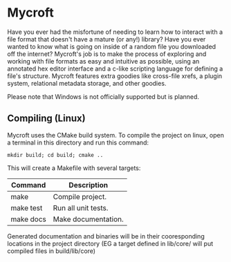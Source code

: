 # Mycroft
Have you ever had the misfortune of needing to learn how to interact with a
file format that doesn't have a mature (or any!) library?  Have you ever wanted
to know what is going on inside of a random file you downloaded off the
internet?  Mycroft's job is to make the process of exploring and working with
file formats as easy and intuitive as possible, using an annotated hex editor
interface and a c-like scripting language for defining a file's structure.
Mycroft features extra goodies like cross-file xrefs, a plugin system,
relational metadata storage, and other goodies.

Please note that Windows is not officially supported but is planned.

## Compiling (Linux)
Mycroft uses the CMake build system.  To compile the project on linux, open a
terminal in this directory and run this command:

```mkdir build; cd build; cmake ..```

This will create a Makefile with several targets:

Command | Description
--- | ---
make | Compile project. |
make test | Run all unit tests.
make docs | Make documentation.

Generated documentation and binaries will be in their cooresponding locations
in the project directory (EG a target defined in lib/core/ will put compiled
files in build/lib/core)
